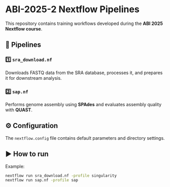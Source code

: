 # ABI-2025-2 Nextflow Pipelines

This repository contains training workflows developed during the **ABI 2025 Nextflow course**.
## 🧬 Pipelines
### 1️⃣ `sra_download.nf`
Downloads FASTQ data from the SRA database, processes it, and prepares it for downstream analysis.
### 2️⃣ `sap.nf`
Performs genome assembly using **SPAdes** and evaluates assembly quality with **QUAST**.
## ⚙️ Configuration
The `nextflow.config` file contains default parameters and directory settings.
## ▶️ How to run
Example:
```bash
nextflow run sra_download.nf -profile singularity
nextflow run sap.nf -profile sap
